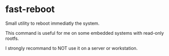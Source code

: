 # fast-reboot
Small utility to reboot immediatly the system.

This command is useful for me on some embedded systems with read-only rootfs.

I strongly recommand to NOT use it on a server or workstation. 
